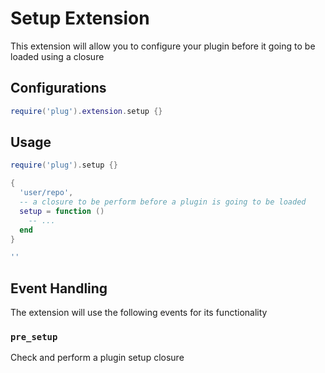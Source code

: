 # Setup Extension

This extension will allow you to configure your plugin before it going to be
loaded using a closure

## Configurations

```lua
require('plug').extension.setup {}
```

## Usage

```lua
require('plug').setup {}

{
  'user/repo',
  -- a closure to be perform before a plugin is going to be loaded
  setup = function ()
    -- ...
  end
}

''
```

## Event Handling

The extension will use the following events for its functionality

### `pre_setup`

Check and perform a plugin setup closure
